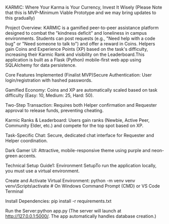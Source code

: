 KARMIC: Where Your Karma is Your Currency, Invest It Wisely
(Please Note that this is MVP-Minimum Viable Prototype and we may bring updates to this gradually)

Project Overview: KARMIC is a gamified peer-to-peer assistance platform designed to combat the "kindness deficit" and loneliness in campus environments. Students can post requests (e.g., "Need help with a code bug" or "Need someone to talk to") and offer a reward in Coins. Helpers gain Coins and Experience Points (XP) based on the task's difficulty, increasing their Karmic Rank and visibility on the Leaderboard.This application is built as a Flask (Python) mobile-first web app using SQLAlchemy for data persistence.

Core Features Implemented (Finalist MVP)Secure Authentication: User login/registration with hashed passwords.

Gamified Economy: Coins and XP are automatically scaled based on task difficulty (Easy: 10, Medium: 25, Hard: 50).

Two-Step Transaction: Requires both Helper confirmation and Requester approval to release funds, preventing cheating.

Karmic Ranks & Leaderboard: Users gain ranks (Newbie, Active Peer, Community Elder, etc.) and compete for the top spot based on XP.

Task-Specific Chat: Secure, dedicated chat interface for Requester and Helper coordination.

Dark Gamer UI: Attractive, mobile-responsive theme using purple and neon-green accents.

Technical Setup Guide1: Environment SetupTo run the application locally, you must use a virtual environment.

Create and Activate Virtual Environment: python -m venv venv
venv\Scripts\activate  # On Windows Command Prompt (CMD) or VS Code Terminal

Install Dependencies: pip install -r requirements.txt

Run the Server:python app.py
(The server will launch at http://127.0.0.1:5000/. The app automatically handles database creation.)

